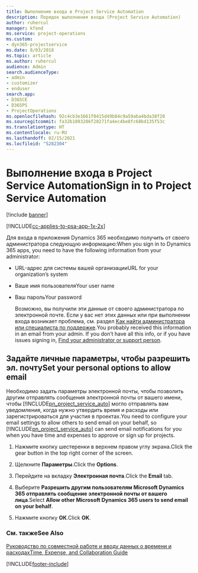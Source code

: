 ```yaml
---
title: Выполнение входа в Project Service Automation
description: Порядок выполнения входа (Project Service Automation)
author: ruhercul
manager: kfend
ms.service: project-operations
ms.custom:
- dyn365-projectservice
ms.date: 8/03/2018
ms.topic: article
ms.author: ruhercul
audience: Admin
search.audienceType:
- admin
- customizer
- enduser
search.app:
- D365CE
- D365PS
- ProjectOperations
ms.openlocfilehash: 92c4cb3e1661f0415d49b84c9a59aba4bda38f20
ms.sourcegitcommit: fa32b1893286f20271fa4ec4be8fc68bd135f53c
ms.translationtype: HT
ms.contentlocale: ru-RU
ms.lasthandoff: 02/15/2021
ms.locfileid: "5282304"
---
```

# <a name="sign-in-to-project-service-automation"></a><span data-ttu-id="c41cb-103">Выполнение входа в Project Service Automation</span><span class="sxs-lookup"><span data-stu-id="c41cb-103">Sign in to Project Service Automation</span></span>

[!include [banner](../includes/psa-now-project-operations.md)]

[!INCLUDE[cc-applies-to-psa-app-1x-2x](../includes/cc-applies-to-psa-app-1x-2x.md)]

<span data-ttu-id="c41cb-104">Для входа в приложения Dynamics 365 необходимо получить от своего администратора следующую информацию:</span><span class="sxs-lookup"><span data-stu-id="c41cb-104">When you sign in to Dynamics 365 apps, you need to have the following information from your administrator:</span></span>  
  
- <span data-ttu-id="c41cb-105">URL-адрес для системы вашей организации</span><span class="sxs-lookup"><span data-stu-id="c41cb-105">URL for your organization’s system</span></span>  
  
- <span data-ttu-id="c41cb-106">Ваше имя пользователя</span><span class="sxs-lookup"><span data-stu-id="c41cb-106">Your user name</span></span>  
  
- <span data-ttu-id="c41cb-107">Ваш пароль</span><span class="sxs-lookup"><span data-stu-id="c41cb-107">Your password</span></span>  
  
  <span data-ttu-id="c41cb-108">Возможно, вы получили эти данные от своего администратора по электронной почте. Если у вас нет этих данных или при выполнении входа возникает проблема, см. раздел [Как найти администратора или специалиста по поддержке](https://docs.microsoft.com/dynamics365/customerengagement/on-premises/basics/find-administrator-support).</span><span class="sxs-lookup"><span data-stu-id="c41cb-108">You probably received this information in an email from your admin. If you don’t have all this info, or if you have issues signing in, [Find your administrator or support person](https://docs.microsoft.com/dynamics365/customerengagement/on-premises/basics/find-administrator-support).</span></span>  
  
## <a name="set-your-personal-options-to-allow-email"></a><span data-ttu-id="c41cb-109">Задайте личные параметры, чтобы разрешить эл. почту</span><span class="sxs-lookup"><span data-stu-id="c41cb-109">Set your personal options to allow email</span></span>  
 <span data-ttu-id="c41cb-110">Необходимо задать параметры электронной почты, чтобы позволить другим отправлять сообщения электронной почты от вашего имени, чтобы [!INCLUDE[pn_project_service_auto](../includes/pn-project-service-auto.md)] могло отправлять вам уведомления, когда нужно утвердить время и расходы или зарегистрироваться для участия в проектах.</span><span class="sxs-lookup"><span data-stu-id="c41cb-110">You need to configure your email settings to allow others to send email on your behalf, so [!INCLUDE[pn_project_service_auto](../includes/pn-project-service-auto.md)] can send email notifications for you when you have time and expenses to approve or sign up for projects.</span></span>  
  
1.  <span data-ttu-id="c41cb-111">Нажмите кнопку шестеренки в верхнем правом углу экрана.</span><span class="sxs-lookup"><span data-stu-id="c41cb-111">Click the gear button in the top right corner of the screen.</span></span>  
  
2.  <span data-ttu-id="c41cb-112">Щелкните **Параметры**.</span><span class="sxs-lookup"><span data-stu-id="c41cb-112">Click the **Options**.</span></span>  
  
3.  <span data-ttu-id="c41cb-113">Перейдите на вкладку **Электронная почта**.</span><span class="sxs-lookup"><span data-stu-id="c41cb-113">Click the **Email** tab.</span></span>  
  
4.  <span data-ttu-id="c41cb-114">Выберите **Разрешить другим пользователям Microsoft Dynamics 365 отправлять сообщение электронной почты от вашего лица**.</span><span class="sxs-lookup"><span data-stu-id="c41cb-114">Select **Allow other Microsoft Dynamics 365 users to send email on your behalf**.</span></span>  
  
5.  <span data-ttu-id="c41cb-115">Нажмите кнопку **ОК**.</span><span class="sxs-lookup"><span data-stu-id="c41cb-115">Click **OK**.</span></span>  
  
### <a name="see-also"></a><span data-ttu-id="c41cb-116">См. также</span><span class="sxs-lookup"><span data-stu-id="c41cb-116">See Also</span></span>  
 [<span data-ttu-id="c41cb-117">Руководство по совместной работе и вводу данных о времени и расходах</span><span class="sxs-lookup"><span data-stu-id="c41cb-117">Time, Expense, and Collaboration Guide</span></span>](../psa/time-expense-collaboration-guide.md)


[!INCLUDE[footer-include](../includes/footer-banner.md)]
